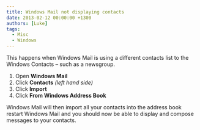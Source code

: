 ```yaml
---
title: Windows Mail not displaying contacts
date: 2013-02-12 00:00:00 +1300
authors: [Luke]
tags:
  - Misc
  - Windows
---
```


This happens when Windows Mail is using a different contacts list to the Windows Contacts – such as a newsgroup.

  1. Open **Windows Mail**
  2. Click **Contacts** _(left hand side)_
  3. Click **Import**
  4. Click **From Windows Address Book**

Windows Mail will then import all your contacts into the address book restart Windows Mail and you should now be able to display and compose messages to your contacts.
